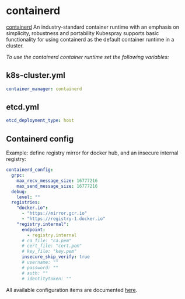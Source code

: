 # containerd

[containerd] An industry-standard container runtime with an emphasis on simplicity, robustness and portability
Kubespray supports basic functionality for using containerd as the default container runtime in a cluster.

_To use the containerd container runtime set the following variables:_

## k8s-cluster.yml

```yaml
container_manager: containerd
```

## etcd.yml

```yaml
etcd_deployment_type: host
```

## Containerd config

Example: define registry mirror for docker hub, and an insecure internal registry:

```yaml
containerd_config:
  grpc:
    max_recv_message_size: 16777216
    max_send_message_size: 16777216
  debug:
    level: ""
  registries:
    "docker.io":
      - "https://mirror.gcr.io"
      - "https://registry-1.docker.io"
    "registry.internal":
      endpoint:
        - registry.internal
      # ca_file: "ca.pem"
      # cert_file: "cert.pem"
      # key_file: "key.pem"
      insecure_skip_verify: true
      # username: ""
      # password: ""
      # auth: ""
      # identitytoken: ""
```

All available configuration items are documented [here](https://github.com/containerd/containerd/blob/master/docs/cri/registry.md).

[containerd]: https://containerd.io/
